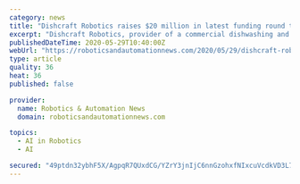 ```yaml
---
category: news
title: "Dishcraft Robotics raises $20 million in latest funding round to expand its dishwashing business"
excerpt: "Dishcraft Robotics, provider of a commercial dishwashing and dishware delivery service powered by artificial intelligence and robotics, has raised $20 million in Series A1 funding led by new"
publishedDateTime: 2020-05-29T10:40:00Z
webUrl: "https://roboticsandautomationnews.com/2020/05/29/dishcraft-robotics-raises-20-million-in-latest-funding-round/32603/"
type: article
quality: 36
heat: 36
published: false

provider:
  name: Robotics & Automation News
  domain: roboticsandautomationnews.com

topics:
  - AI in Robotics
  - AI

secured: "49ptdn32ybhF5X/AgpqR7QUxdCG/YZrY3jnIjC6nnGzohxfNIxcuVcdkVD3L7tVOk2pfnscC/AM413J/fufzfYmkL9eQEDMRxrhN/VOk9An99yQGhyM977/dKso2g4R90inbw2UUo7soa7vvkcIdfodylI8pEEVN2IEiLsyg3N15mIkvcGEcXuDqvM+V4RmHdIftDP6xUd7Mn1aCFU17HCDT4siQNJbMo84Vuoa2gbMAdx6RLABJDu3YkDu9xPqyjTUJ2b8N3tKPUiAFJjZiI1h5irLJCqFouXC+r24r/bZjygAWfI8G0eeYFiaFl9QEHbB3utJmDpDp77l1BVViK9GPjXCxJmzkvlAeBcTgHVCccjRlN297gEdzLLPmbkvdCr9vqm2fHXEGb2SSvunnOwCwepNBKJrW+VEeU+1Rd86wyp2W4or2GEkzSVSKvau5vJTRYlW7mPzvf/WybUyzD0yEOrhxVtBY3RpfZ0tUeBU=;ihl0MnQemjQwaWgxhEaOBw=="
---
```


